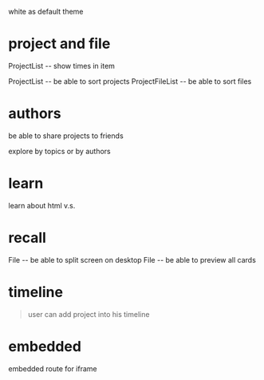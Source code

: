 white as default theme

# project and file

ProjectList -- show times in item

ProjectList -- be able to sort projects
ProjectFileList -- be able to sort files

# authors

be able to share projects to friends

explore by topics or by authors

# learn

learn about html <span> v.s. <div>

# recall

File -- be able to split screen on desktop
File -- be able to preview all cards

# timeline

> user can add project into his timeline

# embedded

embedded route for iframe
